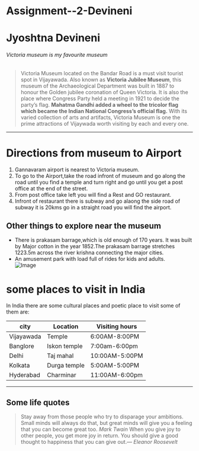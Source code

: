 # Assignment--2-Devineni
# Jyoshtna Devineni
###### Victoria museum is my favourite museum
> Victoria Museum located on the Bandar Road is a must visit tourist spot in Vijayawada. Also known as **Victoria Jubilee Museum**, this museum of the Archaeological Department was built in 1887 to honour the Golden jubilee coronation of Queen Victoria. It is also the place where Congress Party held a meeting in 1921 to decide the party’s flag. __Mahatma Gandhi added a wheel to the tricolor flag which became the Indian National Congress’s official flag.__ With its varied collection of arts and artifacts, Victoria Museum is one the prime attractions of Vijaywada worth visiting by each and every one.
---
# Directions from museum to Airport
1. Gannavaram airport is nearest to Victoria museum.
2. To go to the Airport,take the road infront of museum and go along the road until you find a temple and  turn right and go until you get a post office at the end of the street.
3. From post office take left you will find a Rest and GO restaurant. 
4. Infront of restaurant there is subway and go alaong the side road of   subway it is 20kms go in a straight road you will find the airport.
## Other things to explore near the museum
* There is prakasam barrage,which is old enough of 170 years. It was built by Major cotton in the year 1852.The prakasam barrage stretches 1223.5m across the river krishna connecting the major cities.
* An amusement park with load full of rides for kids and adults.  
![Image](jyo%20pic.jpg)
# some places to visit in India
In India there are some cultural places and poetic place to visit some of them are:

|city|Location|Visiting hours|
|-----|---------|----------|
|Vijayawada|Temple|6:00AM-8:00PM|
|Banglore|Iskon temple|7:00am-6:00pm|
|Delhi|Taj mahal|10:00AM-5:00PM|
|Kolkata|Durga temple|5:00AM-5:00PM|
|Hyderabad|Charminar|11:00AM-6:00pm|
----------
## Some life quotes
>Stay away from those people who try to disparage your ambitions. Small minds will always do that, but great minds will give you a feeling that you can become great too. *Mark Twain*
>When you give joy to other people, you get more joy in return. You should give a good thought to happiness that you can give out.— *Eleanor Roosevelt*